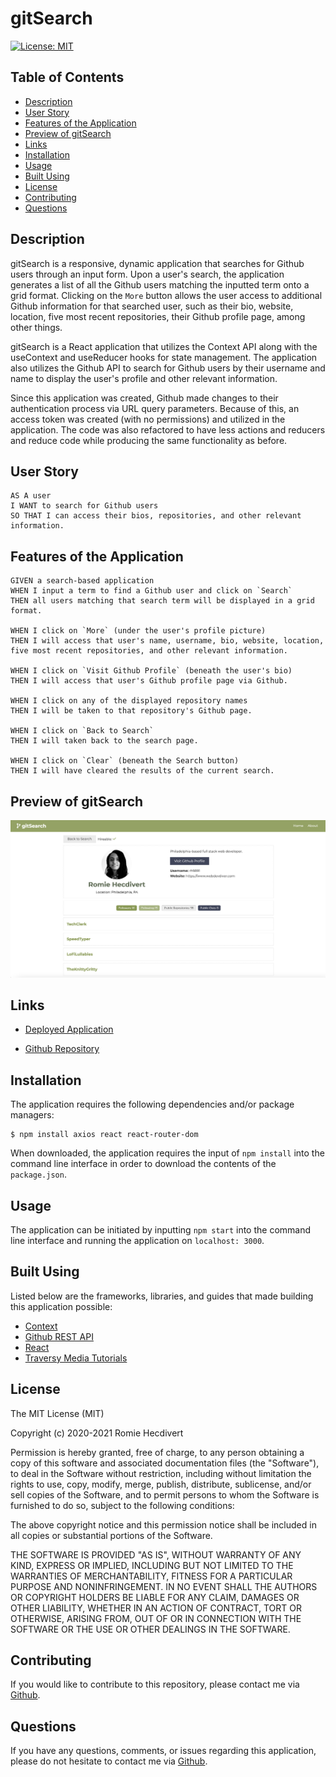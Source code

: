 # gitSearch

[![License: MIT](https://img.shields.io/badge/License-MIT-yellow.svg)](https://opensource.org/licenses/MIT)

## Table of Contents

- [Description](#description)
- [User Story](#user-story)
- [Features of the Application](#features-of-the-application)
- [Preview of gitSearch](#preview-of-gitsearch)
- [Links](#links)
- [Installation](#installation)
- [Usage](#usage)
- [Built Using](#built-using)
- [License](#license)
- [Contributing](#contributing)
- [Questions](#questions)

## Description

gitSearch is a responsive, dynamic application that searches for Github users through an input form. Upon a user's search, the application generates a list of all the Github users matching the inputted term onto a grid format. Clicking on the `More` button allows the user access to additional Github information for that searched user, such as their bio, website, location, five most recent repositories, their Github profile page, among other things.

gitSearch is a React application that utilizes the Context API along with the useContext and useReducer hooks for state management. The application also utilizes the Github API to search for Github users by their username and name to display the user's profile and other relevant information.

Since this application was created, Github made changes to their authentication process via URL query parameters. Because of this, an access token was created (with no permissions) and utilized in the application. The code was also refactored to have less actions and reducers and reduce code while producing the same functionality as before.

## User Story

```
AS A user
I WANT to search for Github users
SO THAT I can access their bios, repositories, and other relevant information.
```

## Features of the Application

```
GIVEN a search-based application
WHEN I input a term to find a Github user and click on `Search`
THEN all users matching that search term will be displayed in a grid format.

WHEN I click on `More` (under the user's profile picture)
THEN I will access that user's name, username, bio, website, location, five most recent repositories, and other relevant information.

WHEN I click on `Visit Github Profile` (beneath the user's bio)
THEN I will access that user's Github profile page via Github.

WHEN I click on any of the displayed repository names
THEN I will be taken to that repository's Github page.

WHEN I click on `Back to Search`
THEN I will taken back to the search page.

WHEN I click on `Clear` (beneath the Search button)
THEN I will have cleared the results of the current search.
```

## Preview of gitSearch

![gitSearch Preview](assets/images/gitSearchPreview.png)

## Links

- [Deployed Application](https://find-users-on-github.netlify.app/)

- [Github Repository](https://github.com/rh9891/gitSearch)

## Installation

The application requires the following dependencies and/or package managers:

```
$ npm install axios react react-router-dom
```

When downloaded, the application requires the input of `npm install` into the command line interface in order to download the contents of the `package.json`.

## Usage

The application can be initiated by inputting `npm start` into the command line interface and running the application on `localhost: 3000`.

## Built Using

Listed below are the frameworks, libraries, and guides that made building this application possible:

- [Context](https://reactjs.org/docs/context.html)
- [Github REST API](https://docs.github.com/en/rest/overview)
- [React](https://reactjs.org/docs/getting-started.html)
- [Traversy Media Tutorials](https://www.traversymedia.com/)

## License

The MIT License (MIT)

Copyright (c) 2020-2021 Romie Hecdivert

Permission is hereby granted, free of charge, to any person obtaining a copy of this software and associated documentation files (the "Software"), to deal in the Software without restriction, including without limitation the rights to use, copy, modify, merge, publish, distribute, sublicense, and/or sell copies of the Software, and to permit persons to whom the Software is furnished to do so, subject to the following conditions:

The above copyright notice and this permission notice shall be included in all copies or substantial portions of the Software.

THE SOFTWARE IS PROVIDED "AS IS", WITHOUT WARRANTY OF ANY KIND, EXPRESS OR IMPLIED, INCLUDING BUT NOT LIMITED TO THE WARRANTIES OF MERCHANTABILITY, FITNESS FOR A PARTICULAR PURPOSE AND NONINFRINGEMENT. IN NO EVENT SHALL THE AUTHORS OR COPYRIGHT HOLDERS BE LIABLE FOR ANY CLAIM, DAMAGES OR OTHER LIABILITY, WHETHER IN AN ACTION OF CONTRACT, TORT OR OTHERWISE, ARISING FROM, OUT OF OR IN CONNECTION WITH THE SOFTWARE OR THE USE OR OTHER DEALINGS IN THE SOFTWARE.

## Contributing

If you would like to contribute to this repository, please contact me via [Github](https://github.com/rh9891).

## Questions

If you have any questions, comments, or issues regarding this application, please do not hesitate to contact me via [Github](https://github.com/rh9891).
